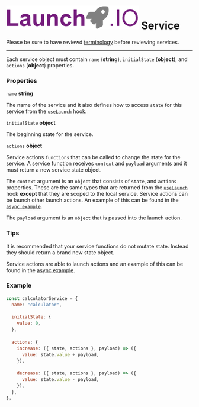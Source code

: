# ![Launch.IO Logo](../../logo/logo-small.png) Service

Please be sure to have reviewd [terminology](./terminology.md) before reviewing services.

---

Each service object must contain `name` (**string**), `initialState` (**object**), and `actions` (**object**) properties.

### Properties

`name` **string**

The name of the service and it also defines how to access `state` for this service from the [`useLaunch`](./useLaunch.md) hook.

`initialState` **object**

The beginning state for the service.

`actions` **object**

Service actions `functions` that can be called to change the state for the service. A service function receives `context` and `payload` arguments and it must return a new service state object.

The `context` argument is an `object` that consists of `state`, and `actions` properties. These are the same types that are returned from the [`useLaunch`](./useLaunch.md) hook **except** that they are scoped to the local service. Service actions can be launch other launch actions. An example of this can be found in the [`async example`](./asyncExample.md).

The `payload` argument is an `object` that is passed into the launch action.

### Tips

It is recommended that your service functions do not mutate state. Instead they should return a brand new state object.

Service actions are able to launch actions and an example of this can be found in the [async example](./asyncExample.md).

### Example

```javascript
const calculatorService = {
  name: "calculator",

  initialState: {
    value: 0,
  },

  actions: {
    increase: ({ state, actions }, payload) => ({
      value: state.value + payload,
    }),

    decrease: ({ state, actions }, payload) => ({
      value: state.value - payload,
    }),
  },
};
```
